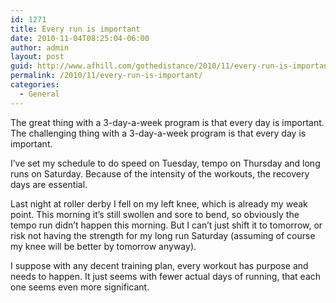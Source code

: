 ```yaml
---
id: 1271
title: Every run is important
date: 2010-11-04T08:25:04-06:00
author: admin
layout: post
guid: http://www.afhill.com/gothedistance/2010/11/every-run-is-important/
permalink: /2010/11/every-run-is-important/
categories:
  - General
---
```

The great thing with a 3-day-a-week program is that every day is important. The challenging thing with a 3-day-a-week program is that every day is important. 

I&#8217;ve set my schedule to do speed on Tuesday, tempo on Thursday and long runs on Saturday. Because of the intensity of the workouts, the recovery days are essential. 

Last night at roller derby I fell on my left knee, which is already my weak point. This morning it&#8217;s still swollen and sore to bend, so obviously the tempo run didn&#8217;t happen this morning. But I can&#8217;t just shift it to tomorrow, or risk not having the strength for my long run Saturday (assuming of course my knee will be better by tomorrow anyway). 

I suppose with any decent training plan, every workout has purpose and needs to happen. It just seems with fewer actual days of running, that each one seems even more significant.